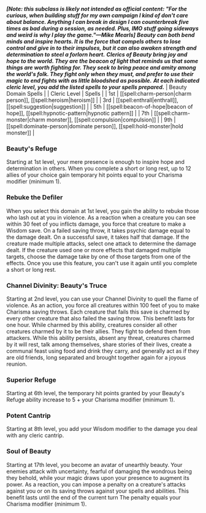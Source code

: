 ***[Note: this subclass is likely not intended as official content: "For the curious, when building stuff for my own campaign I kind of don't care about balance. Anything I can break in design I can counterbreak five times as bad during a session, as needed. Plus, IMO stuff going sideways and weird is why I play the game."—Mike Mearls]***
***Beauty can both bend minds and inspire hearts. It is the force that compels others to lose control and give in to their impulses, but it can also awaken strength and determination to steel a forlorn heart.***
***Clerics of Beauty bring joy and hope to the world. They are the beacon of light that reminds us that some things are worth fighting for. They seek to bring peace and amity among the world's folk. They fight only when they must, and prefer to use their magic to end fights with as little bloodshed as possible.***
***At each indicated cleric level, you add the listed spells to your spells prepared.***
| Beauty Domain Spells |
| Cleric Level | Spells |
| 1st | [[spell:charm-person|charm person]], [[spell:heroism|heroism]] |
| 3rd | [[spell:enthrall|enthrall]], [[spell:suggestion|suggestion]] |
| 5th | [[spell:beacon-of-hope|beacon of hope]], [[spell:hypnotic-pattern|hypnotic pattern]] |
| 7th | [[spell:charm-monster|charm monster]], [[spell:compulsion|compulsion]] |
| 9th | [[spell:dominate-person|dominate person]], [[spell:hold-monster|hold monster]] |
### Beauty's Refuge
Starting at 1st level, your mere presence is enough to inspire hope and determination in others. When you complete a short or long rest, up to 12 allies of your choice gain temporary hit points equal to your Charisma modifier (minimum 1).
### Rebuke the Defiler
When you select this domain at 1st level, you gain the ability to rebuke those who lash out at you in violence.
As a reaction when a creature you can see within 30 feet of you inflicts damage, you force that creature to make a Wisdom save. On a failed saving throw, it takes psychic damage equal to the damage dealt. On a successful save, it takes half that damage.
If the creature made multiple attacks, select one attack to determine the damage dealt. If the creature used one or more effects that damaged multiple targets, choose the damage take by one of those targets from one of the effects.
Once you use this feature, you can't use it again until you complete a short or long rest.
### Channel Divinity: Beauty's Truce
Starting at 2nd level, you can use your Channel Divinity to quell the flame of violence.
As an action, you force all creatures within 100 feet of you to make Charisma saving throws. Each creature that fails this save is charmed by every other creature that also failed the saving throw. This benefit lasts for one hour. While charmed by this ability, creatures consider all other creatures charmed by it to be their allies. They fight to defend them from attackers.
While this ability persists, absent any threat, creatures charmed by it will rest, talk among themselves, share stories of their lives, create a communal feast using food and drink they carry, and generally act as if they are old friends, long separated and brought together again for a joyous reunion.
### Superior Refuge
Starting at 6th level, the temporary hit points granted by your Beauty's Refuge ability increase to 5 + your Charisma modifier (minimum 1).
### Potent Cantrip
Starting at 8th level, you add your Wisdom modifier to the damage you deal with any cleric cantrip.
### Soul of Beauty
Starting at 17th level, you become an avatar of unearthly beauty. Your enemies attack with uncertainty, fearful of damaging the wondrous being they behold, while your magic draws upon your presence to augment its power.
As a reaction, you can impose a penalty on a creature's attacks against you or on its saving throws against your spells and abilities. This benefit lasts until the end of the current turn The penalty equals your Charisma modifier (minimum 1).